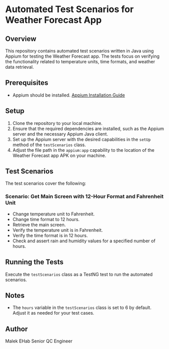 # Automated Test Scenarios for Weather Forecast App

## Overview
This repository contains automated test scenarios written in Java using Appium for testing the Weather Forecast app. The tests focus on verifying the functionality related to temperature units, time formats, and weather data retrieval.

## Prerequisites
- Appium should be installed. [Appium Installation Guide](http://appium.io/docs/en/about-appium/getting-started/)

## Setup
1. Clone the repository to your local machine.
2. Ensure that the required dependencies are installed, such as the Appium server and the necessary Appium Java client.
3. Set up the Appium server with the desired capabilities in the `setUp` method of the `testScenarios` class.
4. Adjust the file path in the `appium:app` capability to the location of the Weather Forecast app APK on your machine.

## Test Scenarios
The test scenarios cover the following:

### Scenario: Get Main Screen with 12-Hour Format and Fahrenheit Unit
- Change temperature unit to Fahrenheit.
- Change time format to 12 hours.
- Retrieve the main screen.
- Verify the temperature unit is in Fahrenheit.
- Verify the time format is in 12 hours.
- Check and assert rain and humidity values for a specified number of hours.

## Running the Tests
Execute the `testScenarios` class as a TestNG test to run the automated scenarios.

## Notes
- The `hours` variable in the `testScenarios` class is set to 6 by default. Adjust it as needed for your test cases.

## Author
Malek EHab
Senior QC Engineer
